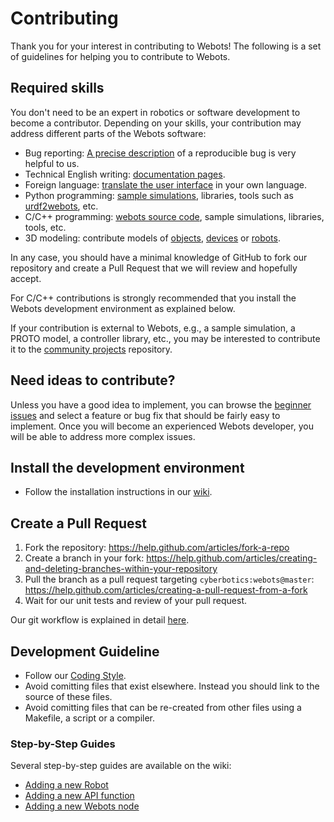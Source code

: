 # Contributing

Thank you for your interest in contributing to Webots!
The following is a set of guidelines for helping you to contribute to Webots.

## Required skills

You don't need to be an expert in robotics or software development to become a contributor.
Depending on your skills, your contribution may address different parts of the Webots software:

- Bug reporting: [A precise description](https://github.com/cyberbotics/webots/issues/new?template=bug_report.md) of a reproducible bug is very helpful to us.
- Technical English writing: [documentation pages](https://github.com/cyberbotics/webots/tree/master/docs).
- Foreign language: [translate the user interface](https://github.com/cyberbotics/webots/tree/master/resources/translations) in your own language.
- Python programming: [sample simulations](https://github.com/cyberbotics/webots/tree/master/projects/languages/python/controllers), libraries, tools such as [urdf2webots](https://github.com/cyberbotics/urdf2webots), etc.
- C/C++ programming: [webots source code](https://github.com/cyberbotics/webots/tree/master/src), sample simulations, libraries, tools, etc.
- 3D modeling: contribute models of [objects](https://github.com/cyberbotics/webots/tree/master/projects/objects), [devices](https://github.com/cyberbotics/webots/tree/master/projects/devices) or [robots](https://github.com/cyberbotics/webots/tree/master/projects/robots).

In any case, you should have a minimal knowledge of GitHub to fork our repository and create a Pull Request that we will review and hopefully accept.

For C/C++ contributions is strongly recommended that you install the Webots development environment as explained below.

If your contribution is external to Webots, e.g., a sample simulation, a PROTO model, a controller library, etc., you may be interested to contribute it to the [community projects](https://github.com/cyberbotics/community-projects) repository.

## Need ideas to contribute?

Unless you have a good idea to implement, you can browse the [beginner issues](https://github.com/cyberbotics/webots/issues?utf8=%E2%9C%93&q=is%3Aissue+is%3Aopen+label%3A%22good+first+issue%22) and select a feature or bug fix that should be fairly easy to implement.
Once you will become an experienced Webots developer, you will be able to address more complex issues.

## Install the development environment

* Follow the installation instructions in our [wiki](https://github.com/cyberbotics/webots/wiki/).

## Create a Pull Request

1. Fork the repository: https://help.github.com/articles/fork-a-repo
2. Create a branch in your fork: https://help.github.com/articles/creating-and-deleting-branches-within-your-repository
3. Pull the branch as a pull request targeting `cyberbotics:webots@master`: https://help.github.com/articles/creating-a-pull-request-from-a-fork
4. Wait for our unit tests and review of your pull request.

Our git workflow is explained in detail [here](https://github.com/cyberbotics/webots/wiki/Git-workflow/).

## Development Guideline

* Follow our [Coding Style](https://github.com/cyberbotics/webots/wiki/Coding-Style/).
* Avoid comitting files that exist elsewhere. Instead you should link to the source of these files.
* Avoid comitting files that can be re-created from other files using a Makefile, a script or a compiler.

### Step-by-Step Guides

Several step-by-step guides are available on the wiki:

* [Adding a new Robot](https://github.com/cyberbotics/webots/wiki/Adding-a-New-Robot)
* [Adding a new API function](https://github.com/cyberbotics/webots/wiki/Adding-New-Node-and-API-Function#adding-a-new-api-function)
* [Adding a new Webots node](https://github.com/cyberbotics/webots/wiki/Adding-New-Node-and-API-Function#adding-a-new-node)
